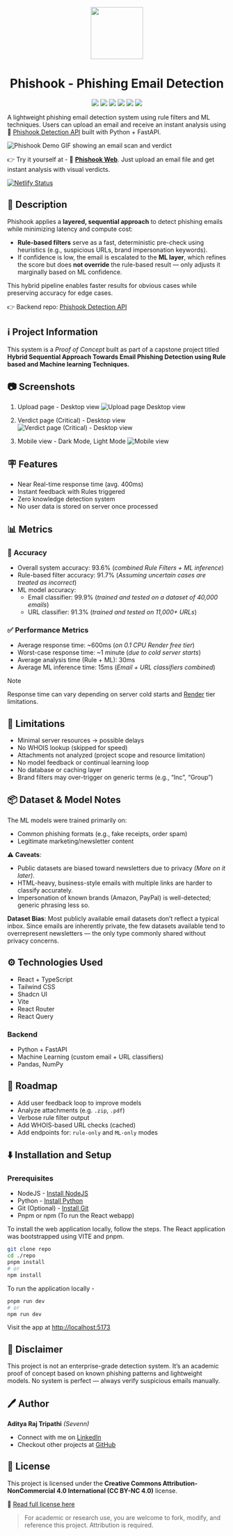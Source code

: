 <p align="center"><img src="./public/icon.svg" width="120" /></p>

<div align="center"><h1>Phishook - Phishing Email Detection</h1></div>

<p align="center">
  <img src="https://img.shields.io/badge/License-CC--BY--NC%204.0-blue.svg" />
  <img src="https://img.shields.io/badge/Frontend-ReactJS-61DAFB?logo=react" />
  <img src="https://img.shields.io/badge/TypeScript-%23007ACC?logo=typescript&logoColor=white" />
  <img src="https://img.shields.io/badge/TailwindCSS-%2338B2AC?logo=tailwindcss&logoColor=white" />
  <img src="https://img.shields.io/badge/Backend-FastAPI-009688?logo=fastapi&logoColor=white" />
  <img src="https://img.shields.io/badge/Python-ML-orange?logo=python&logoColor=white" />
</p>

A lightweight phishing email detection system using rule filters and ML techniques. Users can upload an email and receive an instant analysis using 🔗 [Phishook Detection API](https://github.com/thesevenn/phishook-api.git) built with Python + FastAPI.

![Phishook Demo GIF showing an email scan and verdict](./docs/critical-demo.gif)

👉 Try it yourself at - 🔗 [**Phishook Web**](https://phishook.netlify.app). Just upload an email file and get instant analysis with visual verdicts.

[![Netlify Status](https://api.netlify.com/api/v1/badges/7ad93622-99f2-4f42-bcdc-5593eb538f13/deploy-status)](https://app.netlify.com/projects/phishook/deploys)

## 📌 Description

Phishook applies a **layered, sequential approach** to detect phishing emails while minimizing latency and compute cost:

- **Rule-based filters** serve as a fast, deterministic pre-check using heuristics (e.g., suspicious URLs, brand impersonation keywords).
- If confidence is low, the email is escalated to the **ML layer**, which refines the score but does **not override** the rule-based result — only adjusts it marginally based on ML confidence.

This hybrid pipeline enables faster results for obvious cases while preserving accuracy for edge cases.

👉 Backend repo: [Phishook Detection API](https://github.com/thesevenn/phishook-api.git)

## ℹ️ Project Information

This system is a _Proof of Concept_ built as part of a capstone project titled **Hybrid Sequential Approach Towards Email Phishing Detection using Rule based and Machine learning Techniques.**

<!-- 👉 Read the paper [here.](https://github.com/thesevenn/phishook-web.git/report.pdf) -->

## 📷 Screenshots

1. Upload page - Desktop view
   ![Upload page Desktop view](./docs/ui_upload.png)

1. Verdict page (Critical) - Desktop view
   ![Verdict page (Critical) - Desktop view](./docs/ui_crit_exp.png)

1. Mobile view - Dark Mode, Light Mode
   ![Mobile view](./docs/mobile_group.png)

## 🪧 Features

- Near Real-time response time (avg. 400ms)
- Instant feedback with Rules triggered
- Zero knowledge detection system
- No user data is stored on server once processed

## 📊 Metrics

### 🎯 Accuracy

- Overall system accuracy: 93.6% (_combined Rule Filters + ML inference_)
- Rule-based filter accuracy: 91.7% (_Assuming uncertain cases are treated as incorrect_)
- ML model accuracy:
  - Email classifier: 99.9% (_trained and tested on a dataset of 40,000 emails_)
  - URL classifier: 91.3% (_trained and tested on 11,000+ URLs_)

### ✅ Performance Metrics

- Average response time: ~600ms (_on 0.1 CPU Render free tier_)
- Worst-case response time: ~1 minute (_due to cold server starts_)
- Average analysis time (Rule + ML): 30ms
- Average ML inference time: 15ms (_Email + URL classifiers combined_)

> [!Note]
> Response time can vary depending on server cold starts and [Render](https://render.com/pricing) tier limitations.

## 🪫 Limitations

- Minimal server resources → possible delays
- No WHOIS lookup (skipped for speed)
- Attachments not analyzed (project scope and resource limitation)
- No model feedback or continual learning loop
- No database or caching layer
- Brand filters may over-trigger on generic terms (e.g., “Inc”, “Group”)

## 📦 Dataset & Model Notes

The ML models were trained primarily on:

- Common phishing formats (e.g., fake receipts, order spam)
- Legitimate marketing/newsletter content

⚠️ **Caveats**:

- Public datasets are biased toward newsletters due to privacy _(More on it later)_.
- HTML-heavy, business-style emails with multiple links are harder to classify accurately.
- Impersonation of known brands (Amazon, PayPal) is well-detected; generic phrasing less so.

**Dataset Bias**: Most publicly available email datasets don’t reflect a typical inbox. Since emails are inherently private, the few datasets available tend to overrepresent newsletters — the only type commonly shared without privacy concerns.

## ⚙️ Technologies Used

- React + TypeScript
- Tailwind CSS
- Shadcn UI
- Vite
- React Router
- React Query

### Backend

- Python + FastAPI
- Machine Learning (custom email + URL classifiers)
- Pandas, NumPy

## 🔭 Roadmap

- Add user feedback loop to improve models
- Analyze attachments (e.g. `.zip`, `.pdf`)
- Verbose rule filter output
- Add WHOIS-based URL checks (cached)
- Add endpoints for: `rule-only` and `ML-only` modes

## ⬇️ Installation and Setup

### Prerequisites

- NodeJS - [Install NodeJS](https://nodejs.org/en)
- Python - [Install Python](https://www.python.org/downloads/)
- Git (Optional) - [Install Git](https://git-scm.com/downloads)
- Pnpm or npm (To run the React webapp)

To install the web application locally, follow the steps.
The React application was bootstrapped using VITE and pnpm.

```bash
git clone repo
cd ./repo
pnpm install
# or
npm install
```

To run the application locally -

```bash
pnpm run dev
# or
npm run dev
```

Visit the app at [http://localhost:5173](http://localhost:5173)

## 📢 Disclaimer

This project is not an enterprise-grade detection system. It’s an academic proof of concept based on known phishing patterns and lightweight models. No system is perfect — always verify suspicious emails manually.

## 🖊️ Author

**Aditya Raj Tripathi** _(Sevenn)_

- Connect with me on [LinkedIn](https://linkedin.com/in/adityart)
- Checkout other projects at [GitHub](https://github.com)

## 📝 License

This project is licensed under the **Creative Commons Attribution-NonCommercial 4.0 International (CC BY-NC 4.0)** license.

📄 [Read full license here](https://creativecommons.org/licenses/by-nc/4.0/)

> For academic or research use, you are welcome to fork, modify, and reference this project. Attribution is required.

